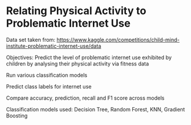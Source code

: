 # Relating Physical Activity to Problematic Internet Use

Data set taken from: https://www.kaggle.com/competitions/child-mind-institute-problematic-internet-use/data

Objectives:
Predict the level of problematic internet use exhibited by children by analysing their physical activity via fitness data 

Run various classification models

Predict class labels for internet use

Compare accuracy, prediction, recall and F1 score across models


Classification models used: Decision Tree, Random Forest, KNN, Gradient Boosting
